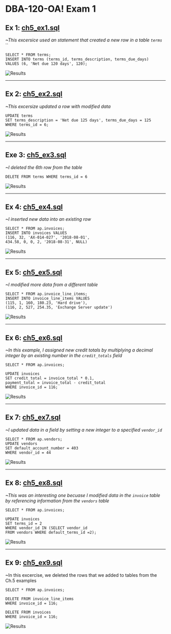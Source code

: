 # DBA-120-OA! Exam 1

## Ex 1: [ch5_ex1.sql](ch5_ex1.sql)

*~This excersice used an statement that created a new row in a table `terms`*
``

```
SELECT * FROM terms;
INSERT INTO terms (terms_id, terms_description, terms_due_days)
VALUES (6, 'Net due 120 days', 120);
```

![Results](ch5_ex1_proof.png)

---
## Ex 2: [ch5_ex2.sql](ch5_ex2.sql)

*~This excersize updated a row with modified data*


```
UPDATE terms
SET terms_description = 'Net due 125 days', terms_due_days = 125
WHERE terms_id = 6;
```

![Results](ch5_ex2_proof.png)


---
## Exe 3: [ch5_ex3.sql](ch5_ex3.sql)

*~I deleted the 6th row from the table*


```
DELETE FROM terms WHERE terms_id = 6
```

![Results](ch5_ex3_proof.png)

---
## Ex 4: [ch5_ex4.sql](ch5_ex4.sql)

*~I inserted new data into an existing row*


```
SELECT * FROM ap.invoices;
INSERT INTO invoices VALUES 
(116, 32, 'AX-014-027', '2018-08-01', 
434.58, 0, 0, 2, '2018-08-31', NULL)
```

![Results](ch5_ex4_proof.png)

---
## Ex 5: [ch5_ex5.sql](ch5_ex5.sql)

*~I modified more data from a different table*


```
SELECT * FROM ap.invoice_line_items;
INSERT INTO invoice_line_items VALUES
(115, 1, 160, 180.23, 'Hard drive'),
(116, 2, 527, 254.35, 'Exchange Server update')
```

![Results](ch5_ex5_proof.png)

---
## Ex 6: [ch5_ex6.sql](ch5_ex6.sql)

*~In this example, I assigned new credit totals by multiplying a decimal integer by an existing number in the `credit_totals` field*


```
SELECT * FROM ap.invoices;

UPDATE invoices
SET credit_total = invoice_total * 0.1,
payment_total = invoice_total - credit_total
WHERE invoice_id = 116;
```

![Results](ch5_ex6_proof.png)

---
## Ex 7: [ch5_ex7.sql](ch5_ex7.sql)

*~I updated data in a field by setting a new integer to a specified `vendor_id`*


```
SELECT * FROM ap.vendors;
UPDATE vendors
SET default_account_number = 403
WHERE vendor_id = 44
```

![Results](ch5_ex7_proof.png)

---
## Ex 8: [ch5_ex8.sql](ch5_ex8.sql)

*~This was an interesting one becuase I modified data in the `invoice` table by referencing information from the `vendors` table*


```
SELECT * FROM ap.invoices;

UPDATE invoices
SET terms_id = 2
WHERE vendor_id IN (SELECT vendor_id
FROM vendors WHERE default_terms_id =2);

```

![Results](ch5_ex8_proof.png)

---
## Ex 9: [ch5_ex9.sql](ch5_ex9.sql)

~In this excercise, we deleted the rows that we added to tables from the Ch.5 examples


```
SELECT * FROM ap.invoices;

DELETE FROM invoice_line_items
WHERE invoice_id = 116;

DELETE FROM invoices
WHERE invoice_id = 116;

```

![Results](ch5_ex9_proof.png)
